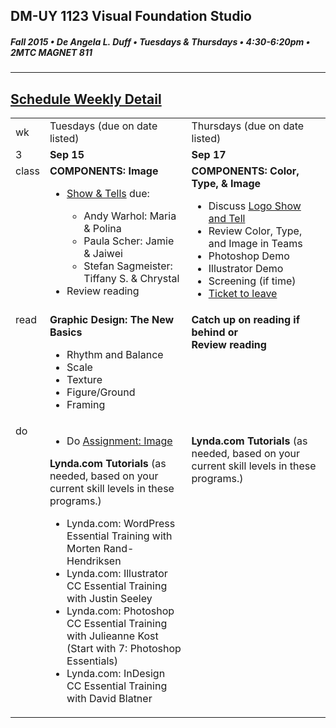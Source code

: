 ## DM-UY 1123 Visual Foundation Studio
##### Fall 2015 • De Angela L. Duff • Tuesdays & Thursdays • 4:30-6:20pm • 2MTC MAGNET 811 
---

## [Schedule Weekly Detail](dm1123_schedule_overview.md)

<table>
<tr>
<td>wk</td>
<td>Tuesdays (due on date listed)</td>
<td>Thursdays (due on date listed)</td>
</tr>
<!-- dates -->
<tr>
  <td valign="top">3</td>
  <td valign="top"><strong>Sep 15</strong></td>
  <td valign="top"><strong>Sep 17</strong></td>
</tr>
<!-- class -->
<tr>
  <td valign="top" width="4%">class</td>
  <td valign="top" width="48%"><strong>COMPONENTS: Image</strong>
  <ul>  
  <li><a href="assigned_creator_show_and_tells.md">Show &amp; Tells</a> due:</li>
    <ul>
      <li>Andy Warhol: Maria & Polina </li>
      <li>Paula Scher: Jamie & Jaiwei</li>
      <li>Stefan Sagmeister: Tiffany S. & Chrystal</li>
    </ul>
    <li>Review reading</li>
    
  </ul>

  </td>
  <td valign="top" width="48%">
  <strong>COMPONENTS: Color, Type, &amp; Image</strong>
    <ul>
    <li>Discuss <a href="dm1123vfs_show_and_tells.md">Logo Show and Tell</a></li>
    <li>Review Color, Type, and Image in Teams</li>
    <li>Photoshop Demo</li>
    <li>Illustrator Demo</li>
    <li>Screening (if time)</li>
    <li><a href="tickets_to_leave.md">Ticket to leave</a></li>
    </ul>
  </td>
</tr>

<!-- read -->
<tr>
  <td valign="top">read</td>
  <td valign="top"><strong>Graphic Design: The New Basics</strong>
  <ul>
  <li>Rhythm and Balance</li>
  <li>Scale</li>
  <li>Texture</li>
  <li>Figure/Ground</li>
  <li>Framing</li>
  </ul>
  </ul></td>
  <td valign="top"><strong>Catch up on reading if behind or<br>Review reading</strong></td>
</tr>

<!-- do -->
<tr>
  <td valign="top">do</td>
  <td valign="top">
  <ul>
  <li>Do <a href="dm1123_image.md">Assignment: Image</a>
  </ul>
  <strong>Lynda.com Tutorials</strong> (as needed, based on your current skill levels in these programs.)
  <ul>
  <li>Lynda.com: WordPress Essential Training with Morten Rand-Hendriksen</li>
  <li>Lynda.com: Illustrator CC Essential Training with Justin Seeley</li>
  <li>Lynda.com: Photoshop CC Essential Training with Julieanne Kost (Start with 7: Photoshop Essentials)</li>
  <li>Lynda.com: InDesign CC Essential Training with David Blatner</li>
  </ul></td>
  <td valign="top"><p></p>
  <strong>Lynda.com Tutorials</strong> (as needed, based on your current skill levels in these programs.)</td>
</tr>
</table>